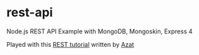 # rest-api
Node.js REST API Example with MongoDB, Mongoskin, Express 4

Played with this [REST tutorial][1] written by [Azat][2]

[1]: http://webapplog.com/express-js-4-node-js-and-mongodb-rest-api-tutorial/ "REST Tutorial"
[2]: https://github.com/azat-co/ "Azat"